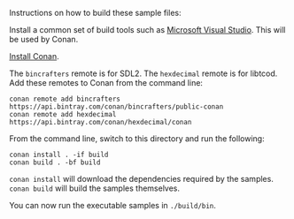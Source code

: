 Instructions on how to build these sample files:

Install a common set of build tools such as [Microsoft Visual Studio](https://visualstudio.microsoft.com/vs/community/).
This will be used by Conan.

[Install Conan](https://docs.conan.io/en/latest/installation.html).

The `bincrafters` remote is for SDL2.  The `hexdecimal` remote is for
libtcod.  Add these remotes to Conan from the command line:

    conan remote add bincrafters https://api.bintray.com/conan/bincrafters/public-conan
    conan remote add hexdecimal https://api.bintray.com/conan/hexdecimal/conan

From the command line, switch to this directory and run the following:

    conan install . -if build
    conan build . -bf build

`conan install` will download the dependencies required by the samples.
`conan build` will build the samples themselves.

You can now run the executable samples in `./build/bin`.

